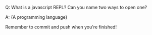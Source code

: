 Q: What is a javascript REPL? Can you name two ways to open one?

A: {A programming language}


Remember to commit and push when you're finished!